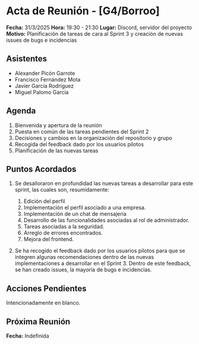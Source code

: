 # Acta de Reunión - [G4/Borroo]

**Fecha:** 31/3/2025
**Hora:** 19:30 - 21:30
**Lugar:** Discord, servidor del proyecto
**Motivo:** Planificación de tareas de cara al Sprint 3 y creación de nuevas issues de bugs e incidencias

## Asistentes

- Alexander Picón Garrote
- Francisco Fernández Mota
- Javier García Rodríguez
- Miguel Palomo García


## Agenda

1. Bienvenida y apertura de la reunión
2. Puesta en común de las tareas pendientes del Sprint 2
3. Decisiones y cambios en la organización del repositorio y grupo
4. Recogida del feedback dado por los usuarios pilotos
5. Planificación de las nuevas tareas

## Puntos Acordados

1. Se desalloraron en profundidad las nuevas tareas a desarrollar para este sprint, las cuales son, resumidamente:
   1. Edición del perfil
   2. Implementación el perfil asociado a una empresa.
   3. Implementación de un chat de mensajería
   4. Desarrollo de las funcionalidades asociadas al rol de administrador.
   5. Tareas asociadas a la seguridad.
   6. Arreglo de errores encontrados.
   7. Mejora del frontend.
   

2. Se ha recogido el feedback dado por los usuarios pilotos para que se integren algunas recomendaciones dentro de las nuevas implementaciones a desarrollar en el Sprint 3. Dentro de este feedback, se han creado issues, la mayoría de bugs e incidencias.

## Acciones Pendientes

Intencionadamente en blanco.

## Próxima Reunión

**Fecha:** Indefinida